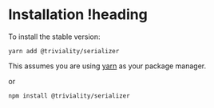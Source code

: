 # Installation !heading

To install the stable version:

```
yarn add @triviality/serializer
```

This assumes you are using [yarn](https://yarnpkg.com) as your package manager.

or 

```
npm install @triviality/serializer
```
